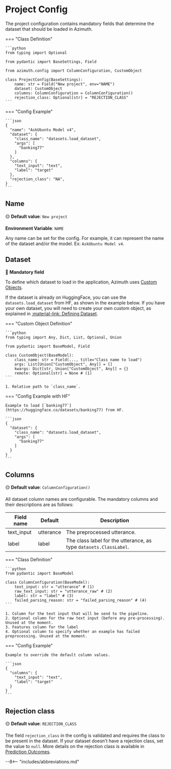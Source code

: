 # Project Config

The project configuration contains mandatory fields that determine the dataset that should be loaded
in Azimuth.

=== "Class Definition"

    ```python
    from typing import Optional

    from pydantic import BaseSettings, Field

    from azimuth.config import ColumnConfiguration, CustomObject

    class ProjectConfig(BaseSettings):
        name: str = Field("New project", env="NAME")
        dataset: CustomObject
        columns: ColumnConfiguration = ColumnConfiguration()
        rejection_class: Optional[str] = "REJECTION_CLASS"
    ```

=== "Config Example"

    ```json
    {
      "name": "AskUbuntu Model v4",
      "dataset": {
        "class_name": "datasets.load_dataset",
        "args": [
          "banking77"
        ]
      },
      "columns": {
        "text_input": "text",
        "label": "target"
      },
      "rejection_class": "NA",
    }
    ```

## Name

:yellow_circle: **Default value**: `New project`

**Environment Variable**: `NAME`

Any name can be set for the config. For example, it can represent the name of the dataset and/or the
model. Ex: `AskUbuntu Model v4`.

## Dataset

:red_circle: **Mandatory field**

To define which dataset to load in the application, Azimuth
uses [Custom Objects](../custom-objects/index.md).

If the dataset is already on HuggingFace, you can use the `datasets.load_dataset` from HF, as shown
in the example below. If you have your own dataset, you will need to create your own custom object,
as explained in [:material-link: Defining Dataset](../custom-objects/dataset.md).

=== "Custom Object Definition"

    ```python
    from typing import Any, Dict, List, Optional, Union

    from pydantic import BaseModel, Field

    class CustomObject(BaseModel):
        class_name: str = Field(..., title="Class name to load")
        args: List[Union["CustomObject", Any]] = []
        kwargs: Dict[str, Union["CustomObject", Any]] = {}
        remote: Optional[str] = None # (1)
    ```

    1. Relative path to `class_name`.

=== "Config Example with HF"

    Example to load [`banking77`](https://huggingface.co/datasets/banking77) from HF.

    ```json
    {
      "dataset": {
        "class_name": "datasets.load_dataset",
        "args": [
          "banking77"
        ]
      }
    }
    ```

## Columns

:yellow_circle: **Default value**: `ColumnConfiguration()`

All dataset column names are configurable. The mandatory columns and their descriptions are as
follows:

| Field name | Default   | Description                                                       |
|------------|-----------|-------------------------------------------------------------------|
| text_input | utterance | The preprocessed utterance.                                       |
| label      | label     | The class label for the utterance, as type `datasets.ClassLabel`. |

=== "Class Definition"

    ```python
    from pydantic import BaseModel

    class ColumnConfiguration(BaseModel):
        text_input: str = "utterance" # (1)
        raw_text_input: str = "utterance_raw" # (2)
        label: str = "label" # (3)
        failed_parsing_reason: str = "failed_parsing_reason" # (4)
    ```

    1. Column for the text input that will be send to the pipeline.
    2. Optional column for the raw text input (before any pre-processing). Unused at the moment.
    3. Features column for the label
    4. Optional column to specify whether an example has failed preprocessing. Unused at the moment.

=== "Config Example"

    Example to override the default column values.

    ```json
    {
      "columns": {
        "text_input": "text",
        "label": "target"
      }
    }
    ```

## Rejection class

:yellow_circle: **Default value**: `REJECTION_CLASS`

The field `rejection_class` in the config is validated and requires the class to be present in the
dataset. If your dataset doesn't have a rejection class, set the value to `null`. More details on
the rejection class is available in [Prediction Outcomes](../../key-concepts/outcomes.md).

--8<-- "includes/abbreviations.md"
